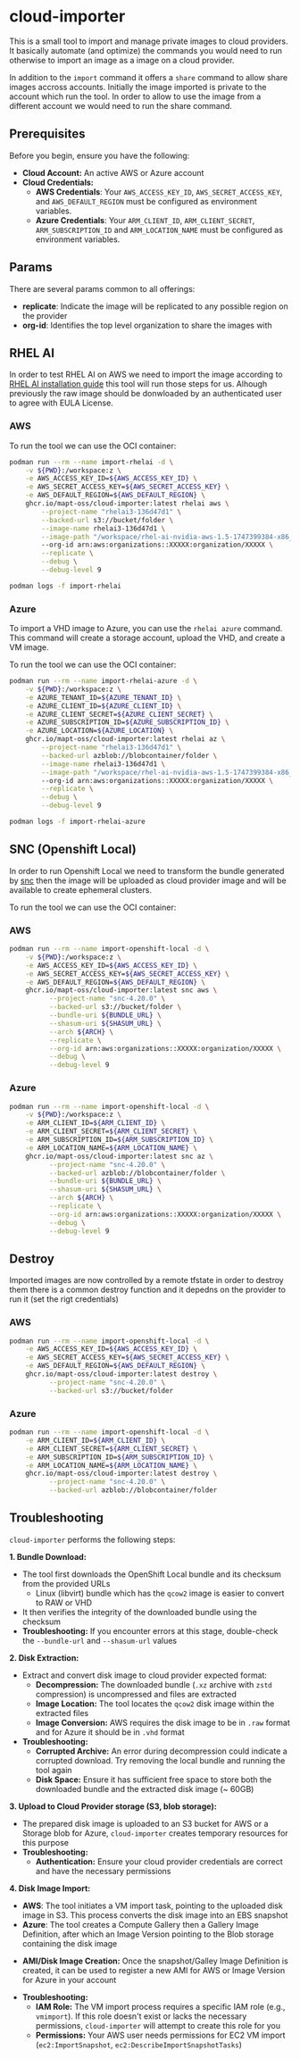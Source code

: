 # cloud-importer

This is a small tool to import and manage private images to cloud providers. It basically automate (and optimize) the commands 
you would need to run otherwise to import an image as a image on a cloud provider.

In addition to the `import` command it offers a `share` command to allow share images accross  accounts. Initially the image imported is private 
to the account which run the tool. In order to allow to use the image from a different account we would need to run the share command.

## Prerequisites

Before you begin, ensure you have the following:

  * **Cloud Account:** An active AWS or Azure account
  * **Cloud Credentials:**
      * **AWS Credentials**: Your `AWS_ACCESS_KEY_ID`, `AWS_SECRET_ACCESS_KEY`, and `AWS_DEFAULT_REGION` must be configured as environment variables.
      * **Azure Credentials**: Your `ARM_CLIENT_ID`, `ARM_CLIENT_SECRET`, `ARM_SUBSCRIPTION_ID` and `ARM_LOCATION_NAME` must be configured as environment variables.

## Params

There are several params common to all offerings:

* **replicate**: Indicate the image will be replicated to any possible region on the provider
* **org-id**: Identifies the top level organization to share the images with

## RHEL AI

In order to test RHEL AI on AWS we need to import the image according to [RHEL AI installation guide](https://docs.redhat.com/en/documentation/red_hat_enterprise_linux_ai/1.5/html/installing/installing_on_aws) this tool will run those steps for us. Alhough previously the raw image should be donwloaded by an authenticated user to agree with EULA License.

### AWS

To run the tool we can use the OCI container:

```bash
podman run --rm --name import-rhelai -d \
    -v ${PWD}:/workspace:z \
    -e AWS_ACCESS_KEY_ID=${AWS_ACCESS_KEY_ID} \
    -e AWS_SECRET_ACCESS_KEY=${AWS_SECRET_ACCESS_KEY} \
    -e AWS_DEFAULT_REGION=${AWS_DEFAULT_REGION} \
    ghcr.io/mapt-oss/cloud-importer:latest rhelai aws \
        --project-name "rhelai3-136d47d1" \
        --backed-url s3://bucket/folder \
        --image-name rhelai3-136d47d1 \
        --image-path "/workspace/rhel-ai-nvidia-aws-1.5-1747399384-x86_64.raw" \ 
        --org-id arn:aws:organizations::XXXXX:organization/XXXXX \
        --replicate \
        --debug \
        --debug-level 9

podman logs -f import-rhelai
```

### Azure

To import a VHD image to Azure, you can use the `rhelai azure` command. This command will create a storage account, upload the VHD, and create a VM image.

To run the tool we can use the OCI container:

```bash
podman run --rm --name import-rhelai-azure -d \
    -v ${PWD}:/workspace:z \
    -e AZURE_TENANT_ID=${AZURE_TENANT_ID} \
    -e AZURE_CLIENT_ID=${AZURE_CLIENT_ID} \
    -e AZURE_CLIENT_SECRET=${AZURE_CLIENT_SECRET} \
    -e AZURE_SUBSCRIPTION_ID=${AZURE_SUBSCRIPTION_ID} \
    -e AZURE_LOCATION=${AZURE_LOCATION} \
    ghcr.io/mapt-oss/cloud-importer:latest rhelai az \
        --project-name "rhelai3-136d47d1" \
        --backed-url azblob://blobcontainer/folder \
        --image-name rhelai3-136d47d1 \
        --image-path "/workspace/rhel-ai-nvidia-aws-1.5-1747399384-x86_64.vhd" \ 
        --org-id arn:aws:organizations::XXXXX:organization/XXXXX \
        --replicate \
        --debug \
        --debug-level 9

podman logs -f import-rhelai-azure
```


## SNC (Openshift Local)

In order to run Openshift Local we need to transform the bundle generated by [snc](https://github.com/crc-org/snc) 
then the image will be uploaded as cloud provider image and will be available to create ephemeral clusters.

To run the tool we can use the OCI container:

### AWS

```bash
podman run --rm --name import-openshift-local -d \
    -v ${PWD}:/workspace:z \
    -e AWS_ACCESS_KEY_ID=${AWS_ACCESS_KEY_ID} \
    -e AWS_SECRET_ACCESS_KEY=${AWS_SECRET_ACCESS_KEY} \
    -e AWS_DEFAULT_REGION=${AWS_DEFAULT_REGION} \
    ghcr.io/mapt-oss/cloud-importer:latest snc aws \
          --project-name "snc-4.20.0" \
          --backed-url s3://bucket/folder \
          --bundle-uri ${BUNDLE_URL} \
          --shasum-uri ${SHASUM_URL} \
          --arch ${ARCH} \
          --replicate \
          --org-id arn:aws:organizations::XXXXX:organization/XXXXX \
          --debug \
          --debug-level 9
```

### Azure

```bash
podman run --rm --name import-openshift-local -d \
    -v ${PWD}:/workspace:z \
    -e ARM_CLIENT_ID=${ARM_CLIENT_ID} \
    -e ARM_CLIENT_SECRET=${ARM_CLIENT_SECRET} \
    -e ARM_SUBSCRIPTION_ID=${ARM_SUBSCRIPTION_ID} \
    -e ARM_LOCATION_NAME=${ARM_LOCATION_NAME} \
    ghcr.io/mapt-oss/cloud-importer:latest snc az \
          --project-name "snc-4.20.0" \
          --backed-url azblob://blobcontainer/folder \
          --bundle-uri ${BUNDLE_URL} \
          --shasum-uri ${SHASUM_URL} \
          --arch ${ARCH} \
          --replicate \
          --org-id arn:aws:organizations::XXXXX:organization/XXXXX \
          --debug \
          --debug-level 9
```

## Destroy

Imported images are now controlled by a remote tfstate in order to destroy them there is a common destroy function and it depedns on the provider to run it (set the rigt credentials)

### AWS

```bash
podman run --rm --name import-openshift-local -d \
    -e AWS_ACCESS_KEY_ID=${AWS_ACCESS_KEY_ID} \
    -e AWS_SECRET_ACCESS_KEY=${AWS_SECRET_ACCESS_KEY} \
    -e AWS_DEFAULT_REGION=${AWS_DEFAULT_REGION} \
    ghcr.io/mapt-oss/cloud-importer:latest destroy \
          --project-name "snc-4.20.0" \
          --backed-url s3://bucket/folder 
```

### Azure

```bash
podman run --rm --name import-openshift-local -d \
    -e ARM_CLIENT_ID=${ARM_CLIENT_ID} \
    -e ARM_CLIENT_SECRET=${ARM_CLIENT_SECRET} \
    -e ARM_SUBSCRIPTION_ID=${ARM_SUBSCRIPTION_ID} \
    -e ARM_LOCATION_NAME=${ARM_LOCATION_NAME} \
    ghcr.io/mapt-oss/cloud-importer:latest destroy \
          --project-name "snc-4.20.0" \
          --backed-url azblob://blobcontainer/folder 
```

## Troubleshooting

`cloud-importer` performs the following steps:

**1. Bundle Download:**

  * The tool first downloads the OpenShift Local bundle and its checksum from the provided URLs
      * Linux (libvirt) bundle which has the `qcow2` image is easier to convert to RAW or VHD
  * It then verifies the integrity of the downloaded bundle using the checksum
  * **Troubleshooting:** If you encounter errors at this stage, double-check the `--bundle-url` and `--shasum-url` values

**2. Disk Extraction:**

  * Extract and convert disk image to cloud provider expected format:
      * **Decompression:** The downloaded bundle (`.xz` archive with `zstd` compression) is uncompressed and files are extracted
      * **Image Location:** The tool locates the `qcow2` disk image within the extracted files
      * **Image Conversion:** AWS requires the disk image to be in `.raw` format and for Azure it should be in `.vhd` format
  * **Troubleshooting:**
      * **Corrupted Archive:** An error during decompression could indicate a corrupted download. Try removing the local bundle and running the tool again
      * **Disk Space:** Ensure it has sufficient free space to store both the downloaded bundle and the extracted disk image (~ 60GB)

**3. Upload to Cloud Provider storage (S3, blob storage):**

  * The prepared disk image is uploaded to an S3 bucket for AWS or a Storage blob for Azure, `cloud-importer` creates temporary resources for this purpose
  * **Troubleshooting:**
      * **Authentication:** Ensure your cloud provider credentials are correct and have the necessary permissions

**4. Disk Image Import:**

  * **AWS**: The tool initiates a VM import task, pointing to the uploaded disk image in S3. This process converts the disk image into an EBS snapshot
  * **Azure**: The tool creates a Compute Gallery then a Gallery Image Definition, after which an Image Version pointing to the Blob storage containing the disk image
  - **AMI/Disk Image Creation:** Once the snapshot/Galley Image Definition is created, it can be used to register a new AMI for AWS or Image Version for Azure in your account
  * **Troubleshooting:**
      * **IAM Role:** The VM import process requires a specific IAM role (e.g., `vmimport`). If this role doesn't exist or lacks the necessary permissions, `cloud-importer` will attempt to create this role for you
      * **Permissions:** Your AWS user needs permissions for EC2 VM import (`ec2:ImportSnapshot`, `ec2:DescribeImportSnapshotTasks`)

